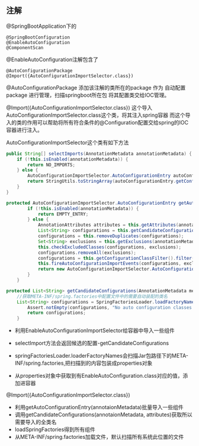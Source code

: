 ## 注解

@SpringBootApplication下的

```
@SpringBootConfiguration
@EnableAutoConfiguration
@ComponentScan
```

@EnableAutoConfiguration注解包含了

```
@AutoConfigurationPackage
@Import({AutoConfigurationImportSelector.class})  
```

@AutoConfigurationPackage  添加该注解的类所在的package 作为 自动配置package 进行管理，扫描springboot所在包 将其配置类交给IOC管理。

@Import({AutoConfigurationImportSelector.class}) 这个导入AutoConfigurationImportSelector.class这个类，将其注入spring容器  而这个导入的类的作用可以帮助将所有符合条件的@Configuration配置交给spring的IOC容器进行注入。

AutoConfigurationImportSelector这个类有如下方法

```java
public String[] selectImports(AnnotationMetadata annotationMetadata) {
    if (!this.isEnabled(annotationMetadata)) {
        return NO_IMPORTS;
    } else {
        AutoConfigurationImportSelector.AutoConfigurationEntry autoConfigurationEntry = this.getAutoConfigurationEntry(annotationMetadata);
        return StringUtils.toStringArray(autoConfigurationEntry.getConfigurations());
    }
}

protected AutoConfigurationImportSelector.AutoConfigurationEntry getAutoConfigurationEntry(AnnotationMetadata annotationMetadata) {
        if (!this.isEnabled(annotationMetadata)) {
            return EMPTY_ENTRY;
        } else {
            AnnotationAttributes attributes = this.getAttributes(annotationMetadata);
            List<String> configurations = this.getCandidateConfigurations(annotationMetadata, attributes);
            configurations = this.removeDuplicates(configurations);
            Set<String> exclusions = this.getExclusions(annotationMetadata, attributes);
            this.checkExcludedClasses(configurations, exclusions);
            configurations.removeAll(exclusions);
            configurations = this.getConfigurationClassFilter().filter(configurations);
            this.fireAutoConfigurationImportEvents(configurations, exclusions);
            return new AutoConfigurationImportSelector.AutoConfigurationEntry(configurations, exclusions);
        }
    }

protected List<String> getCandidateConfigurations(AnnotationMetadata metadata, AnnotationAttributes attributes) {
    //获取META-INF/spring.factories中配置文件中的需要自动装配的类名    
    List<String> configurations = SpringFactoriesLoader.loadFactoryNames(this.getSpringFactoriesLoaderFactoryClass(), this.getBeanClassLoader());
        Assert.notEmpty(configurations, "No auto configuration classes found in META-INF/spring.factories. If you are using a custom packaging, make sure that file is correct.");
        return configurations;
    }
```

- 利用EnableAutoConfigurationImportSelector给容器中导入一些组件

- selectImport方法会返回候选的配置-getCandidateConfigurations

- springFactoriesLoader.loaderFactoryNames会扫描Jar包路径下的META-INF/spring.factories,把扫描到的内容包装成properties对象

- 从properties对象中获取到有EnableAutoConfiguration.class对应的值，添加进容器

@Import({AutoConfigurationImportSelector.class})  
* 利用getAutoConfigurationEntry(annotaionMetadata)批量导入一些组件
* 调用getCandidateConfigurations(annotaionMetadata, attributes)获取所以需要导入的全类名
* loadSpringFactories得到所有组件
* 从META-INF/spring.factories加载文件，默认扫描所有系统此位置的文件
